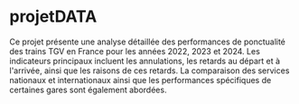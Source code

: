 # projetDATA
Ce projet présente une analyse détaillée des performances de ponctualité des trains TGV en France pour les années 2022, 2023 et 2024. Les indicateurs principaux incluent les annulations, les retards au départ et à l'arrivée, ainsi que les raisons de ces retards. La comparaison des services nationaux et internationaux ainsi que les performances spécifiques de certaines gares sont également abordées.
